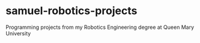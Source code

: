 # samuel-robotics-projects
Programming projects from my Robotics Engineering degree at Queen Mary University
